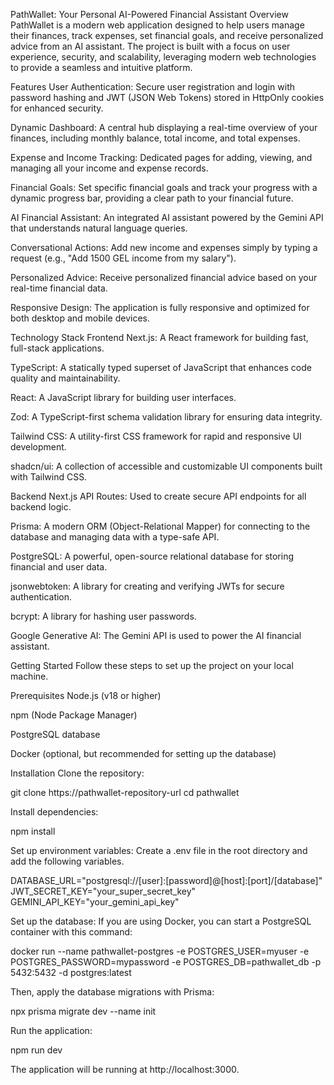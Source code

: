 PathWallet: Your Personal AI-Powered Financial Assistant
Overview
PathWallet is a modern web application designed to help users manage their finances, track expenses, set financial goals, and receive personalized advice from an AI assistant. The project is built with a focus on user experience, security, and scalability, leveraging modern web technologies to provide a seamless and intuitive platform.

Features
User Authentication: Secure user registration and login with password hashing and JWT (JSON Web Tokens) stored in HttpOnly cookies for enhanced security.

Dynamic Dashboard: A central hub displaying a real-time overview of your finances, including monthly balance, total income, and total expenses.

Expense and Income Tracking: Dedicated pages for adding, viewing, and managing all your income and expense records.

Financial Goals: Set specific financial goals and track your progress with a dynamic progress bar, providing a clear path to your financial future.

AI Financial Assistant: An integrated AI assistant powered by the Gemini API that understands natural language queries.

Conversational Actions: Add new income and expenses simply by typing a request (e.g., "Add 1500 GEL income from my salary").

Personalized Advice: Receive personalized financial advice based on your real-time financial data.

Responsive Design: The application is fully responsive and optimized for both desktop and mobile devices.

Technology Stack
Frontend
Next.js: A React framework for building fast, full-stack applications.

TypeScript: A statically typed superset of JavaScript that enhances code quality and maintainability.

React: A JavaScript library for building user interfaces.

Zod: A TypeScript-first schema validation library for ensuring data integrity.

Tailwind CSS: A utility-first CSS framework for rapid and responsive UI development.

shadcn/ui: A collection of accessible and customizable UI components built with Tailwind CSS.

Backend
Next.js API Routes: Used to create secure API endpoints for all backend logic.

Prisma: A modern ORM (Object-Relational Mapper) for connecting to the database and managing data with a type-safe API.

PostgreSQL: A powerful, open-source relational database for storing financial and user data.

jsonwebtoken: A library for creating and verifying JWTs for secure authentication.

bcrypt: A library for hashing user passwords.

Google Generative AI: The Gemini API is used to power the AI financial assistant.

Getting Started
Follow these steps to set up the project on your local machine.

Prerequisites
Node.js (v18 or higher)

npm (Node Package Manager)

PostgreSQL database

Docker (optional, but recommended for setting up the database)

Installation
Clone the repository:

git clone https://pathwallet-repository-url
cd pathwallet

Install dependencies:

npm install

Set up environment variables:
Create a .env file in the root directory and add the following variables.

DATABASE_URL="postgresql://[user]:[password]@[host]:[port]/[database]"
JWT_SECRET_KEY="your_super_secret_key"
GEMINI_API_KEY="your_gemini_api_key"

Set up the database:
If you are using Docker, you can start a PostgreSQL container with this command:

docker run --name pathwallet-postgres -e POSTGRES_USER=myuser -e POSTGRES_PASSWORD=mypassword -e POSTGRES_DB=pathwallet_db -p 5432:5432 -d postgres:latest

Then, apply the database migrations with Prisma:

npx prisma migrate dev --name init

Run the application:

npm run dev

The application will be running at http://localhost:3000.
